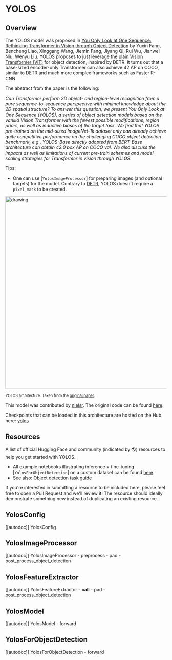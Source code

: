 <!--Copyright 2022 The HuggingFace Team. All rights reserved.

Licensed under the Apache License, Version 2.0 (the "License"); you may not use this file except in compliance with
the License. You may obtain a copy of the License at

http://www.apache.org/licenses/LICENSE-2.0

Unless required by applicable law or agreed to in writing, software distributed under the License is distributed on
an "AS IS" BASIS, WITHOUT WARRANTIES OR CONDITIONS OF ANY KIND, either express or implied. See the License for the
specific language governing permissions and limitations under the License.

⚠️ Note that this file is in Markdown but contain specific syntax for our doc-builder (similar to MDX) that may not be
rendered properly in your Markdown viewer.

-->

# YOLOS

## Overview

The YOLOS model was proposed in [You Only Look at One Sequence: Rethinking Transformer in Vision through Object Detection](https://arxiv.org/abs/2106.00666) by Yuxin Fang, Bencheng Liao, Xinggang Wang, Jiemin Fang, Jiyang Qi, Rui Wu, Jianwei Niu, Wenyu Liu.
YOLOS proposes to just leverage the plain [Vision Transformer (ViT)](vit) for object detection, inspired by DETR. It turns out that a base-sized encoder-only Transformer can also achieve 42 AP on COCO, similar to DETR and much more complex frameworks such as Faster R-CNN.

The abstract from the paper is the following:

*Can Transformer perform 2D object- and region-level recognition from a pure sequence-to-sequence perspective with minimal knowledge about the 2D spatial structure? To answer this question, we present You Only Look at One Sequence (YOLOS), a series of object detection models based on the vanilla Vision Transformer with the fewest possible modifications, region priors, as well as inductive biases of the target task. We find that YOLOS pre-trained on the mid-sized ImageNet-1k dataset only can already achieve quite competitive performance on the challenging COCO object detection benchmark, e.g., YOLOS-Base directly adopted from BERT-Base architecture can obtain 42.0 box AP on COCO val. We also discuss the impacts as well as limitations of current pre-train schemes and model scaling strategies for Transformer in vision through YOLOS.*

Tips:

- One can use [`YolosImageProcessor`] for preparing images (and optional targets) for the model. Contrary to [DETR](detr), YOLOS doesn't require a `pixel_mask` to be created.

<img src="https://huggingface.co/datasets/huggingface/documentation-images/resolve/main/yolos_architecture.png"
alt="drawing" width="600"/>

<small> YOLOS architecture. Taken from the <a href="https://arxiv.org/abs/2106.00666">original paper</a>.</small>

This model was contributed by [nielsr](https://huggingface.co/nielsr). The original code can be found [here](https://github.com/hustvl/YOLOS).

Checkpoints that can be loaded in this architecture are hosted on the Hub here: [yolos](https://huggingface.co/models?other=yolos)

## Resources

A list of official Hugging Face and community (indicated by 🌎) resources to help you get started with YOLOS.

<PipelineTag pipeline="object-detection"/>

- All example notebooks illustrating inference + fine-tuning [`YolosForObjectDetection`] on a custom dataset can be found [here](https://github.com/NielsRogge/Transformers-Tutorials/tree/master/YOLOS).
- See also: [Object detection task guide](../tasks/object_detection)

If you're interested in submitting a resource to be included here, please feel free to open a Pull Request and we'll review it! The resource should ideally demonstrate something new instead of duplicating an existing resource.

## YolosConfig

[[autodoc]] YolosConfig

## YolosImageProcessor

[[autodoc]] YolosImageProcessor
    - preprocess
    - pad
    - post_process_object_detection

## YolosFeatureExtractor

[[autodoc]] YolosFeatureExtractor
    - __call__
    - pad
    - post_process_object_detection


## YolosModel

[[autodoc]] YolosModel
    - forward


## YolosForObjectDetection

[[autodoc]] YolosForObjectDetection
    - forward
